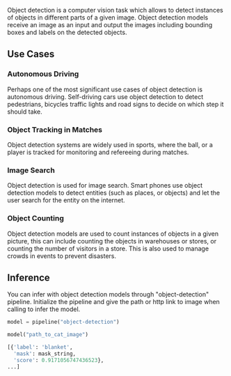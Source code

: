 Object detection is a computer vision task which allows to detect instances of objects in different parts of a given image. Object detection models receive an image as an input and output the images including bounding boxes and labels on the detected objects.

## Use Cases
### Autonomous Driving
Perhaps one of the most significant use cases of object detection is autonomous driving. Self-driving cars use object detection to detect pedestrians, bicycles traffic lights and road signs to decide on which step it should take. 

### Object Tracking in Matches
Object detection systems are widely used in sports, where the ball, or a player is tracked for monitoring and refereeing during matches. 

### Image Search
Object detection is used for image search. Smart phones use object detection models to detect entities (such as places, or objects) and let the user search for the entity on the internet.

### Object Counting 
Object detection models are used to count instances of objects in a given picture, this can include counting the objects in warehouses or stores, or counting the number of visitors in a store. This is also used to manage crowds in events to prevent disasters.

## Inference
You can infer with object detection models through "object-detection" pipeline. Initialize the pipeline and give the path or http link to image when calling to infer the model. 

```python
model = pipeline("object-detection")

model("path_to_cat_image")

[{'label': 'blanket',
  'mask': mask_string,
  'score': 0.9171056747436523},
...]
```